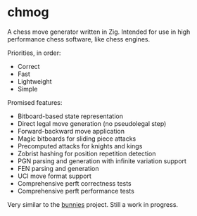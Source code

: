 # chmog

A chess move generator written in Zig. Intended for use in high performance chess software, like chess engines.

Priorities, in order:

- Correct
- Fast
- Lightweight
- Simple

Promised features:

- Bitboard-based state representation
- Direct legal move generation (no pseudolegal step)
- Forward-backward move application
- Magic bitboards for sliding piece attacks
- Precomputed attacks for knights and kings
- Zobrist hashing for position repetition detection
- PGN parsing and generation with infinite variation support
- FEN parsing and generation
- UCI move format support
- Comprehensive perft correctness tests
- Comprehensive perft performance tests

Very similar to the [bunnies](https://github.com/goodvibs/bunnies) project. Still a work in progress.
